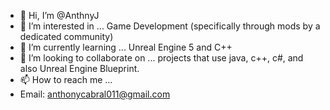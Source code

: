 - 👋 Hi, I’m @AnthnyJ
- 👀 I’m interested in ... Game Development (specifically through mods by a dedicated community)
- 🌱 I’m currently learning ... Unreal Engine 5 and C++
- 💞️ I’m looking to collaborate on ... projects that use java, c++, c#, and also Unreal Engine Blueprint.
- 📫 How to reach me ...
- Email: anthonycabral011@gmail.com
